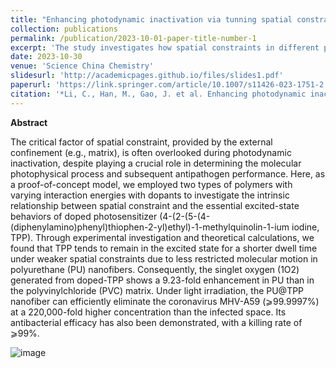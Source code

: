 ```yaml
---
title: "Enhancing photodynamic inactivation via tunning spatial constraint on photosensitizer"
collection: publications
permalink: /publication/2023-10-01-paper-title-number-1
excerpt: 'The study investigates how spatial constraints in different polymer matrices affect the photophysical behavior and antipathogen performance of a doped photosensitizer, demonstrating significant enhancements in singlet oxygen generation and pathogen elimination in polyurethane nanofibers compared to polyvinylchloride.'
date: 2023-10-30
venue: 'Science China Chemistry'
slidesurl: 'http://academicpages.github.io/files/slides1.pdf'
paperurl: 'https://link.springer.com/article/10.1007/s11426-023-1751-2'
citation: '*Li, C., Han, M., Gao, J. et al. Enhancing photodynamic inactivation via tunning spatial constraint on photosensitizer. Sci. China Chem. 67, 652–663 (2024). https://doi.org/10.1007/s11426-023-1751-2*'
---
```


**Abstract**

The critical factor of spatial constraint, provided by the external confinement (e.g., matrix), is often overlooked during photodynamic inactivation, despite playing a crucial role in determining the molecular photophysical process and subsequent antipathogen performance. Here, as a proof-of-concept model, we employed two types of polymers with varying interaction energies with dopants to investigate the intrinsic relationship between spatial constraint and the essential excited-state behaviors of doped photosensitizer (4-(2-(5-(4-(diphenylamino)phenyl)thiophen-2-yl)ethyl)-1-methylquinolin-1-ium iodine, TPP). Through experimental investigation and theoretical calculations, we found that TPP tends to remain in the excited state for a shorter dwell time under weaker spatial constraints due to less restricted molecular motion in polyurethane (PU) nanofibers. Consequently, the singlet oxygen (1O2) generated from doped-TPP shows a 9.23-fold enhancement in PU than in the polyvinylchloride (PVC) matrix. Under light irradiation, the PU@TPP nanofiber can efficiently eliminate the coronavirus MHV-A59 (⩾99.9997%) at a 220,000-fold higher concentration than the infected space. Its antibacterial efficacy has also been demonstrated, with a killing rate of ⩾99%.

![image](https://github.com/user-attachments/assets/a94c3dc1-c0ce-49b9-b88a-9bb3fd3ae5ff)
